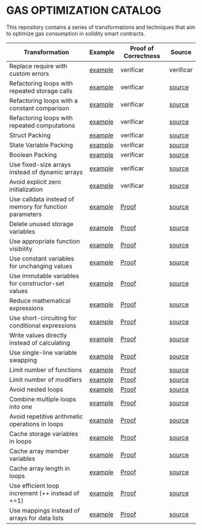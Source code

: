 # GAS OPTIMIZATION CATALOG

This repository contains a series of transformations and techniques that aim to optimize gas consumption in solidity smart contracts.

| Transformation | Example | Proof of Correctness | Source |
|---|---|---|---|
| Replace require with custom errors | [example](examples/replace-require-with-custom-errors.md) | verificar | verificar |
| Refactoring loops with repeated storage calls | [example](examples/refactoring-loops-with-repeated-storage-calls.md) | verificar | [source](https://www.cs.toronto.edu/~fanl/papers/gas-brain21.pdf) |
| Refactoring loops with a constant comparison | [example](examples/refactoring-loops-with-a-constant-comparison.md) | verificar | [source](https://www.cs.toronto.edu/~fanl/papers/gas-brain21.pdf) |
| Refactoring loops with repeated computations | [example](examples/refactoring-loops-with-repeated-computations.md) | verificar | [source](https://www.cs.toronto.edu/~fanl/papers/gas-brain21.pdf) |
| Struct Packing | [example](examples/struct-packing.md) | verificar | [source](https://ieeexplore.ieee.org/abstract/document/10429984?casa_token=sUZr-rcNR6EAAAAA:O7umjAqgUcAn7MeBgEQyHAVLXswsqWxqWRApNnohmvrftoqDah-WVghsCu1jV3ZHdCU5Bb4EXsQ) |
| State Variable Packing | [example](examples/state-variable-packing.md) | verificar | [source](https://ieeexplore.ieee.org/abstract/document/10429984?casa_token=sUZr-rcNR6EAAAAA:O7umjAqgUcAn7MeBgEQyHAVLXswsqWxqWRApNnohmvrftoqDah-WVghsCu1jV3ZHdCU5Bb4EXsQ) |
| Boolean Packing | [example](examples/boolean-packing.md) | verificar | [source](https://ieeexplore.ieee.org/abstract/document/10429984?casa_token=sUZr-rcNR6EAAAAA:O7umjAqgUcAn7MeBgEQyHAVLXswsqWxqWRApNnohmvrftoqDah-WVghsCu1jV3ZHdCU5Bb4EXsQ) |
| Use fixed-size arrays instead of dynamic arrays | [example](examples/fixed-size-arrays.md) | verificar | [source](https://ieeexplore.ieee.org/abstract/document/10429984?casa_token=sUZr-rcNR6EAAAAA:O7umjAqgUcAn7MeBgEQyHAVLXswsqWxqWRApNnohmvrftoqDah-WVghsCu1jV3ZHdCU5Bb4EXsQ) |
| Avoid explicit zero initialization | [example](examples/avoid-zero-initialization.md) | verificar | [source](https://ieeexplore.ieee.org/abstract/document/10429984?casa_token=sUZr-rcNR6EAAAAA:O7umjAqgUcAn7MeBgEQyHAVLXswsqWxqWRApNnohmvrftoqDah-WVghsCu1jV3ZHdCU5Bb4EXsQ) |
| Use calldata instead of memory for function parameters | [example](examples/calldata-vs-memory.md) | [Proof](certora/calldata-vs-memory/calldata-vs-memory.md) | [source](https://ieeexplore.ieee.org/abstract/document/10429984?casa_token=sUZr-rcNR6EAAAAA:O7umjAqgUcAn7MeBgEQyHAVLXswsqWxqWRApNnohmvrftoqDah-WVghsCu1jV3ZHdCU5Bb4EXsQ) |
| Delete unused storage variables | [example](examples/delete-storage-variables.md) | [Proof](certora/delete-storage-variables/delete-storage-variables.md) | [source](https://ieeexplore.ieee.org/abstract/document/10429984?casa_token=sUZr-rcNR6EAAAAA:O7umjAqgUcAn7MeBgEQyHAVLXswsqWxqWRApNnohmvrftoqDah-WVghsCu1jV3ZHdCU5Bb4EXsQ) |
| Use appropriate function visibility | [example](examples/function-visibility.md) | [Proof](certora/function-visibility/function-visibility.md) | [source](https://ieeexplore.ieee.org/abstract/document/10429984?casa_token=sUZr-rcNR6EAAAAA:O7umjAqgUcAn7MeBgEQyHAVLXswsqWxqWRApNnohmvrftoqDah-WVghsCu1jV3ZHdCU5Bb4EXsQ) |
| Use constant variables for unchanging values | [example](examples/constant-variables.md) | [Proof](certora/constant-variables/constant-variables.md) | [source](https://ieeexplore.ieee.org/abstract/document/10429984?casa_token=sUZr-rcNR6EAAAAA:O7umjAqgUcAn7MeBgEQyHAVLXswsqWxqWRApNnohmvrftoqDah-WVghsCu1jV3ZHdCU5Bb4EXsQ) |
| Use immutable variables for constructor-set values | [example](examples/immutable-variables.md) | [Proof](certora/immutable-variables/immutable-variables.md) | [source](https://ieeexplore.ieee.org/abstract/document/10429984?casa_token=sUZr-rcNR6EAAAAA:O7umjAqgUcAn7MeBgEQyHAVLXswsqWxqWRApNnohmvrftoqDah-WVghsCu1jV3ZHdCU5Bb4EXsQ) |
| Reduce mathematical expressions | [example](examples/reduce-expressions.md) | [Proof](certora/reduce-expressions/reduce-expressions.md) | [source](https://ieeexplore.ieee.org/abstract/document/10429984?casa_token=sUZr-rcNR6EAAAAA:O7umjAqgUcAn7MeBgEQyHAVLXswsqWxqWRApNnohmvrftoqDah-WVghsCu1jV3ZHdCU5Bb4EXsQ) |
| Use short-circuiting for conditional expressions | [example](examples/short-circuiting.md) | [Proof](certora/short-circuiting/short-circuiting.md) | [source](https://ieeexplore.ieee.org/abstract/document/10429984?casa_token=sUZr-rcNR6EAAAAA:O7umjAqgUcAn7MeBgEQyHAVLXswsqWxqWRApNnohmvrftoqDah-WVghsCu1jV3ZHdCU5Bb4EXsQ) |
| Write values directly instead of calculating | [example](examples/write-values-directly.md) | [Proof](certora/write-values-directly/write-values-directly.md) | [source](https://ieeexplore.ieee.org/abstract/document/10429984?casa_token=sUZr-rcNR6EAAAAA:O7umjAqgUcAn7MeBgEQyHAVLXswsqWxqWRApNnohmvrftoqDah-WVghsCu1jV3ZHdCU5Bb4EXsQ) |
| Use single-line variable swapping | [example](examples/single-line-swap.md) | [Proof](certora/single-line-swap/single-line-swap.md) | [source](https://ieeexplore.ieee.org/abstract/document/10429984?casa_token=sUZr-rcNR6EAAAAA:O7umjAqgUcAn7MeBgEQyHAVLXswsqWxqWRApNnohmvrftoqDah-WVghsCu1jV3ZHdCU5Bb4EXsQ) |
| Limit number of functions | [example](examples/limit-functions.md) | [Proof](certora/limit-functions/limit-functions.md) | [source](https://ieeexplore.ieee.org/abstract/document/10429984?casa_token=sUZr-rcNR6EAAAAA:O7umjAqgUcAn7MeBgEQyHAVLXswsqWxqWRApNnohmvrftoqDah-WVghsCu1jV3ZHdCU5Bb4EXsQ) |
| Limit number of modifiers | [example](examples/limit-modifiers.md) | [Proof](certora/limit-modifiers/limit-modifiers.md) | [source](https://ieeexplore.ieee.org/abstract/document/10429984?casa_token=sUZr-rcNR6EAAAAA:O7umjAqgUcAn7MeBgEQyHAVLXswsqWxqWRApNnohmvrftoqDah-WVghsCu1jV3ZHdCU5Bb4EXsQ) |
| Avoid nested loops | [example](examples/avoid-nested-loops.md) | [Proof](certora/avoid-nested-loops/avoid-nested-loops.md) | [source](https://ieeexplore.ieee.org/abstract/document/10429984?casa_token=sUZr-rcNR6EAAAAA:O7umjAqgUcAn7MeBgEQyHAVLXswsqWxqWRApNnohmvrftoqDah-WVghsCu1jV3ZHdCU5Bb4EXsQ) |
| Combine multiple loops into one | [example](examples/combine-loops.md) | [Proof](certora/combine-loops/combine-loops.md) | [source](https://ieeexplore.ieee.org/abstract/document/10429984?casa_token=sUZr-rcNR6EAAAAA:O7umjAqgUcAn7MeBgEQyHAVLXswsqWxqWRApNnohmvrftoqDah-WVghsCu1jV3ZHdCU5Bb4EXsQ) |
| Avoid repetitive arithmetic operations in loops | [example](examples/avoid-arithmetic-in-loops.md) | [Proof](certora/avoid-arithmetic-in-loops/avoid-arithmetic-in-loops.md) | [source](https://ieeexplore.ieee.org/abstract/document/10429984?casa_token=sUZr-rcNR6EAAAAA:O7umjAqgUcAn7MeBgEQyHAVLXswsqWxqWRApNnohmvrftoqDah-WVghsCu1jV3ZHdCU5Bb4EXsQ) |
| Cache storage variables in loops | [example](examples/cache-storage-variables.md) | [Proof](certora/cache-storage-variables/cache-storage-variables.md) | [source](https://ieeexplore.ieee.org/abstract/document/10429984?casa_token=sUZr-rcNR6EAAAAA:O7umjAqgUcAn7MeBgEQyHAVLXswsqWxqWRApNnohmvrftoqDah-WVghsCu1jV3ZHdCU5Bb4EXsQ) |
| Cache array member variables | [example](examples/cache-member-variables.md) | [Proof](certora/cache-member-variables/cache-member-variables-verification.md) | [source](https://ieeexplore.ieee.org/abstract/document/10429984?casa_token=sUZr-rcNR6EAAAAA:O7umjAqgUcAn7MeBgEQyHAVLXswsqWxqWRApNnohmvrftoqDah-WVghsCu1jV3ZHdCU5Bb4EXsQ) |
| Cache array length in loops | [example](examples/cache-array-length.md) | [Proof](certora/cache-array-length/cache-array-length.md) | [source](https://ieeexplore.ieee.org/abstract/document/10429984?casa_token=sUZr-rcNR6EAAAAA:O7umjAqgUcAn7MeBgEQyHAVLXswsqWxqWRApNnohmvrftoqDah-WVghsCu1jV3ZHdCU5Bb4EXsQ) |
| Use efficient loop increment (++ instead of +=1) | [example](examples/efficient-loop-increment.md) | [Proof](certora/efficient-loop-increment/efficient-loop-increment-verification.md) | [source](https://ieeexplore.ieee.org/abstract/document/10429984?casa_token=sUZr-rcNR6EAAAAA:O7umjAqgUcAn7MeBgEQyHAVLXswsqWxqWRApNnohmvrftoqDah-WVghsCu1jV3ZHdCU5Bb4EXsQ) |
| Use mappings instead of arrays for data lists | [example](examples/mappings-vs-arrays.md) | [Proof](certora/mappings-vs-arrays/mappings-vs-arrays.md) | [source](https://ieeexplore.ieee.org/abstract/document/10429984?casa_token=sUZr-rcNR6EAAAAA:O7umjAqgUcAn7MeBgEQyHAVLXswsqWxqWRApNnohmvrftoqDah-WVghsCu1jV3ZHdCU5Bb4EXsQ) |